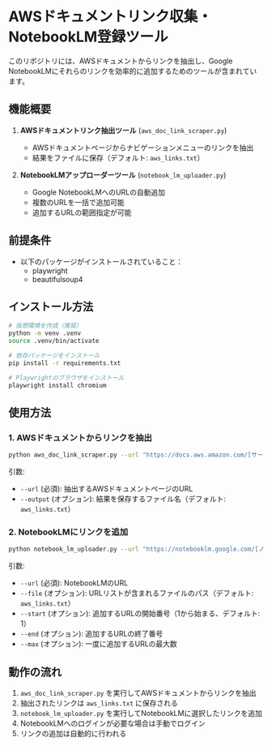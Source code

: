 # AWSドキュメントリンク収集・NotebookLM登録ツール

このリポジトリには、AWSドキュメントからリンクを抽出し、Google NotebookLMにそれらのリンクを効率的に追加するためのツールが含まれています。

## 機能概要

1. **AWSドキュメントリンク抽出ツール** (`aws_doc_link_scraper.py`)
   - AWSドキュメントページからナビゲーションメニューのリンクを抽出
   - 結果をファイルに保存（デフォルト: `aws_links.txt`）

2. **NotebookLMアップローダーツール** (`notebook_lm_uploader.py`)
   - Google NotebookLMへのURLの自動追加
   - 複数のURLを一括で追加可能
   - 追加するURLの範囲指定が可能

## 前提条件

- 以下のパッケージがインストールされていること：
  - playwright
  - beautifulsoup4

## インストール方法

```bash
# 仮想環境を作成（推奨）
python -m venv .venv
source .venv/bin/activate

# 依存パッケージをインストール
pip install -r requirements.txt

# Playwrightのブラウザをインストール
playwright install chromium
```

## 使用方法

### 1. AWSドキュメントからリンクを抽出

```bash
python aws_doc_link_scraper.py --url "https://docs.aws.amazon.com/[サービス名]/latest/[ドキュメント種類]/" --output aws_links.txt
```

引数:

- `--url` (必須): 抽出するAWSドキュメントページのURL
- `--output` (オプション): 結果を保存するファイル名（デフォルト: `aws_links.txt`）

### 2. NotebookLMにリンクを追加

```bash
python notebook_lm_uploader.py --url "https://notebooklm.google.com/[ノートブックID]" --file aws_links.txt --start 1 --end 5 --max 5
```

引数:

- `--url` (必須): NotebookLMのURL
- `--file` (オプション): URLリストが含まれるファイルのパス（デフォルト: `aws_links.txt`）
- `--start` (オプション): 追加するURLの開始番号（1から始まる、デフォルト: 1）
- `--end` (オプション): 追加するURLの終了番号
- `--max` (オプション): 一度に追加するURLの最大数

## 動作の流れ

1. `aws_doc_link_scraper.py` を実行してAWSドキュメントからリンクを抽出
2. 抽出されたリンクは `aws_links.txt` に保存される
3. `notebook_lm_uploader.py` を実行してNotebookLMに選択したリンクを追加
4. NotebookLMへのログインが必要な場合は手動でログイン
5. リンクの追加は自動的に行われる
